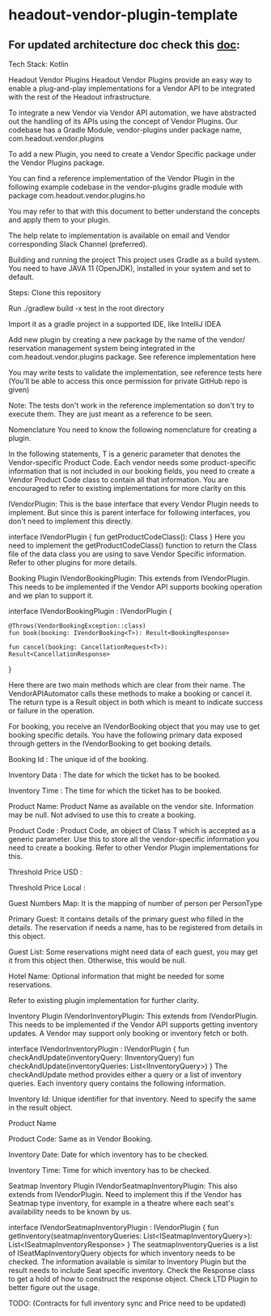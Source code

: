 # headout-vendor-plugin-template

## For updated architecture doc check this [doc](https://headout.atlassian.net/wiki/external/984154121/ZGMzMTIwMzhhZDU4NDVkOGJkZGNjNDZiMDU3NDMxYzI?atlOrigin=eyJpIjoiY2Q0MGU0Mzk5ZmFiNGQ5OWJjMmU1YjQ2YjkxMzYxYTEiLCJwIjoiYyJ9): 

Tech Stack:
Kotlin

Headout Vendor Plugins
Headout Vendor Plugins provide an easy way to enable a plug-and-play implementations for a Vendor API to be integrated with the rest of the Headout infrastructure.

To integrate a new Vendor via Vendor API automation, we have abstracted out the handling of its APIs using the concept of Vendor Plugins. Our codebase has a Gradle Module, vendor-plugins under package name, com.headout.vendor.plugins

To add a new Plugin, you need to create a Vendor Specific package under the Vendor Plugins package.

You can find a reference implementation of the Vendor Plugin in the following example codebase in the vendor-plugins gradle module with package com.headout.vendor.plugins.ho

You may refer to that with this document to better understand the concepts and apply them to your plugin.

The help relate to implementation is available on email and Vendor corresponding Slack Channel (preferred).

Building and running the project
This project uses Gradle as a build system. You need to have JAVA 11 (OpenJDK), installed in your system and set to default.

Steps:
Clone this repository

Run ./gradlew build -x test in the root directory

Import it as a gradle project in a supported IDE, like IntelliJ IDEA

Add new plugin by creating a new package by the name of the vendor/ reservation management system being integrated in the com.headout.vendor.plugins package. See reference implementation here

You may write tests to validate the implementation, see reference tests here (You’ll be able to access this once permission for private GitHub repo is given)

Note: The tests don't work in the reference implementation so don't try to execute them. They are just meant as a reference to be seen.

Nomenclature
You need to know the following nomenclature for creating a plugin.

In the following statements, T is a generic parameter that denotes the Vendor-specific Product Code. Each vendor needs some product-specific information that is not included in our booking fields, you need to create a Vendor Product Code class to contain all that information. You are encouraged to refer to existing implementations for more clarity on this

IVendorPlugin<T>: This is the base interface that every Vendor Plugin needs to implement. But since this is parent interface for following interfaces, you don't need to implement this directly.


interface IVendorPlugin<T> {
    fun getProductCodeClass(): Class<T>
}
Here you need to implement the getProductCodeClass() function to return the Class file of the data class you are using to save Vendor Specific information. Refer to other plugins for more details.

Booking Plugin
IVendorBookingPlugin<T>: This extends from IVendorPlugin<T>. This needs to be implemented if the Vendor API supports booking operation and we plan to support it.


interface IVendorBookingPlugin<T> : IVendorPlugin<T> {

    @Throws(VendorBookingException::class)
    fun book(booking: IVendorBooking<T>): Result<BookingResponse>

    fun cancel(booking: CancellationRequest<T>): Result<CancellationResponse>
}

Here there are two main methods which are clear from their name. The VendorAPIAutomator calls these methods to make a booking or cancel it. The return type is a Result object in both which is meant to indicate success or failure in the operation.

For booking, you receive an IVendorBooking<T> object that you may use to get booking specific details. You have the following primary data exposed through getters in the IVendorBooking to get booking details.

Booking Id : The unique id of the booking.

Inventory Data : The date for which the ticket has to be booked.

Inventory Time : The time for which the ticket has to be booked.

Product Name: Product Name as available on the vendor site. Information may be null. Not advised to use this to create a booking.

Product Code : Product Code, an object of Class T which is accepted as a generic parameter. Use this to store all the vendor-specific information you need to create a booking. Refer to other Vendor Plugin implementations for this.

Threshold Price USD :

Threshold Price Local :

Guest Numbers Map: It is the mapping of number of person per PersonType

Primary Guest: It contains details of the primary guest who filled in the details. The reservation if needs a name, has to be registered from details in this object.

Guest List: Some reservations might need data of each guest, you may get it from this object then. Otherwise, this would be null.

Hotel Name: Optional information that might be needed for some reservations.

Refer to existing plugin implementation for further clarity.

Inventory Plugin
IVendorInventoryPlugin<T>: This extends from IVendorPlugin<T>. This needs to be implemented if the Vendor API supports getting inventory updates. A Vendor may support only booking or inventory fetch or both.


interface IVendorInventoryPlugin<T> : IVendorPlugin<T> {
    fun checkAndUpdate(inventoryQuery: IInventoryQuery<T>)
    fun checkAndUpdate(inventoryQueries: List<IInventoryQuery<T>>)
}
The checkAndUpdate method provides either a query or a list of inventory queries. Each inventory query contains the following information.

Inventory Id: Unique identifier for that inventory. Need to specify the same in the result object.

Product Name

Product Code: Same as in Vendor Booking.

Inventory Date: Date for which inventory has to be checked.

Inventory Time: Time for which inventory has to be checked.

Seatmap Inventory Plugin
IVendorSeatmapInventoryPlugin<T>: This also extends from IVendorPlugin<T>. Need to implement this if the Vendor has Seatmap type inventory, for example in a theatre where each seat's availability needs to be known by us.


interface IVendorSeatmapInventoryPlugin<T> : IVendorPlugin<T> {
    fun getInventory(seatmapInventoryQueries: List<ISeatmapInventoryQuery<T>>): List<ISeatmapInventoryResponse<T>>
}
The seatmapInventoryQueries is a list of ISeatMapInventoryQuery<T> objects for which inventory needs to be checked. The information available is similar to Inventory Plugin but the result needs to include Seat specific inventory. Check the Response class to get a hold of how to construct the response object. Check LTD Plugin to better figure out the usage.

 

TODO:
(Contracts for full inventory sync and Price need to be updated)
